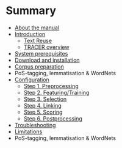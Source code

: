 # Summary

* [About the manual](preamble.md)
* [Introduction](README.md)
  * [Text Reuse](text-reuse.md)
  * [TRACER overview](tracer-overview.md)
* [System prerequisites](system-prerequisites.md)
* [Download and installation](download-and-installation.md)
* [Corpus preparation](corpus-preparation.md)
* PoS-tagging, lemmatisation & WordNets
* [Configuration](configuration.md)
  * [Step 1. Preprocessing](configuration/step-1-preprocessing.md)
  * [Step 2. Featuring/Training](configuration/step-2-featuringtraining.md)
  * [Step 3. Selection](configuration/step-3-selection.md)
  * [Step 4. Linking](configuration/step-4-linking.md)
  * [Step 5. Scoring](configuration/step-5-scoring.md)
  * [Step 6. Postprocessing](configuration/step-6-postprocessing.md)
* [Troubleshooting](troubleshooting.md)
* [Limitations](limitations.md)
* PoS-tagging, lemmatisation & WordNets

